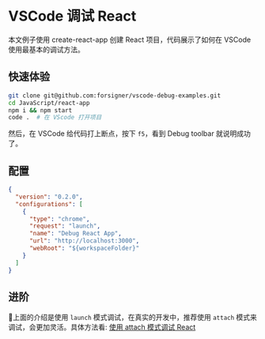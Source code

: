 # VSCode 调试 React

本文例子使用 create-react-app 创建 React 项目，代码展示了如何在 VSCode 使用最基本的调试方法。

## 快速体验

``` bash
git clone git@github.com:forsigner/vscode-debug-examples.git
cd JavaScript/react-app
npm i && npm start
code .  # 在 VScode 打开项目
```

然后，在 VSCode 给代码打上断点，按下 `f5`，看到 Debug toolbar 就说明成功了。

## 配置

```json
{
  "version": "0.2.0",
  "configurations": [
    {
      "type": "chrome",
      "request": "launch",
      "name": "Debug React App",
      "url": "http://localhost:3000",
      "webRoot": "${workspaceFolder}"
    }
  ]
}
```

## 进阶

上面的介绍是使用 `launch` 模式调试，在真实的开发中，推荐使用 `attach` 模式来调试，会更加灵活。具体方法看: [使用 attach 模式调试 React](/JavaScript/react-app-attach/README.md)
